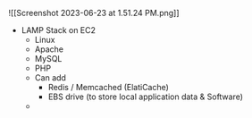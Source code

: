 ![[Screenshot 2023-06-23 at 1.51.24 PM.png]]


- LAMP Stack on EC2
	- Linux
	- Apache
	- MySQL
	- PHP
	- Can add
		- Redis / Memcached (ElatiCache)
		- EBS drive (to store local application data & Software)
	-  